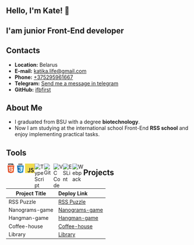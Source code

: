 ## Hello, I'm Kate! 👋

## I'am junior Front-End developer

## Contacts

- **Location:** Belarus
- **E-mail:** [katika.life@gmail.com](mailto:katika.life@gmail.com)
- **Phone:** [+375295961667](tel:+375295961667)
- **Telegram:** [Send me a message in telegram](https://t.me/KatsiarynaMashko)
- **GitHub:** [ifbfirst](https://github.com/ifbfirst)

## About Me

- I graduated from BSU with a degree **biotechnology**.
- Now I am studying at the international school Front-End **RSS school** and enjoy implementing practical tasks.

## Tools

<a href="https://developer.mozilla.org/en-US/docs/Web/HTML" target="_blank">
  <img align="left" alt="HTML5" width="26px" src="https://raw.githubusercontent.com/github/explore/80688e429a7d4ef2fca1e82350fe8e3517d3494d/topics/html/html.png"/>
</a>
<a href="https://developer.mozilla.org/en-US/docs/Web/CSS" target="_blank">
  <img align="left" alt="CSS" width="26px" src="https://raw.githubusercontent.com/github/explore/80688e429a7d4ef2fca1e82350fe8e3517d3494d/topics/css/css.png"/>
</a>
<a href="https://developer.mozilla.org/en-US/docs/Web/JavaScript" target="_blank">
  <img align="left" alt="JavaScript" width="26px" src="https://raw.githubusercontent.com/github/explore/80688e429a7d4ef2fca1e82350fe8e3517d3494d/topics/javascript/javascript.png"/>
</a>
<a href="https://www.typescriptlang.org/" target="_blank">
  <img align="left" alt="TypeScript" width="26px" src="https://github.com/remojansen/logo.ts/blob/master/ts.png?raw=true"/>
</a>
<a href="https://git-scm.com/" target="_blank">
  <img align="left" alt="Git" width="26px" src="https://git-scm.com/images/logos/downloads/Git-Icon-1788C.png"/>
</a>
<a href="https://code.visualstudio.com/" target="_blank">
  <img align="left" alt="VC Code" width="26px" src="https://code.visualstudio.com/assets/favicon.ico"/>
</a>
<a href="https://eslint.org/" target="_blank">
  <img align="left" alt="ESLint" width="26px" src="https://avatars.githubusercontent.com/u/6019716?s=200&v=4"/>
</a>
<a href="https://webpack.js.org/" target="_blank">
  <img align="left" alt="Webpack" width="30px" src="https://raw.githubusercontent.com/webpack/media/master/logo/icon-square-small.png"/>
</a>

## Projects

| Project Title  | Deploy Link        |
| -------------- | :----------------- |
| RSS Puzzle     | [RSS Puzzle](https://ifbfirst.github.io/rss-puzzle/)     |
| Nanograms-game | [Nanograms-game](https://ifbfirst.github.io/nanograms/index.html) |
| Hangman-game   | [Hangman-game](https://ifbfirst.github.io/hangman/index.html)   |
| Coffee-house   | [Coffee-house](https://ifbfirst.github.io/coffee-house/home.html)   |
| Library        | [Library]()        |

